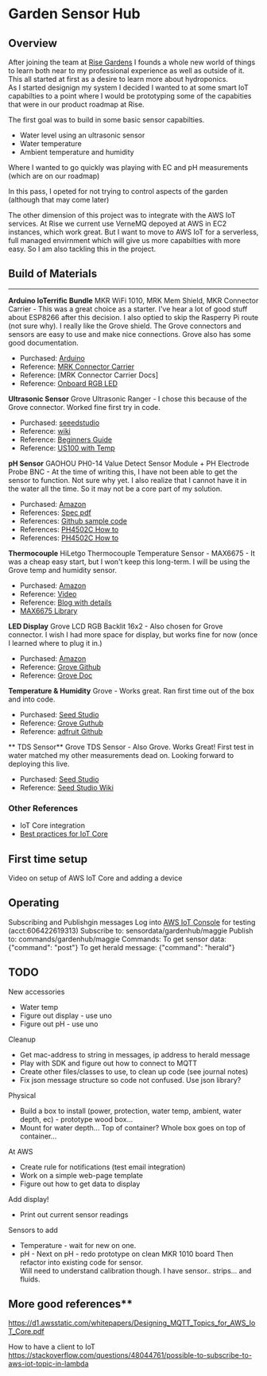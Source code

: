 # Garden Sensor Hub
## Overview
After joining the team at [Rise Gardens](www.risegardens.com) I founds a whole new world of things to learn both near to 
my professional experience as well as outside of it.  This all started at first as a desire to learn more about hydroponics.  
As I started designign my system I decided I wanted to at some smart IoT capabilties to a point where I would be prototyping
some of the capabities that were in our product roadmap at Rise.  

The first goal was to build in some basic sensor capabilties.  
- Water level using an ultrasonic sensor
- Water temperature
- Ambient temperature and humidity

Where I wanted to go quickly was playing with EC and pH measurements (which are on our roadmap)

In this pass, I opeted for not trying to control aspects of the garden (although that may come later)

The other dimension of this project was to integrate with the AWS IoT services.  At Rise we current use VerneMQ depoyed 
at AWS in EC2 instances, which work great.  But I want to move to AWS IoT for a serverless, full managed envirnment which will 
give us more capabilties with more easy.  So I am also tackling this in the project.


## Build of Materials
___
**Arduino IoTerrific Bundle** MKR WiFi 1010, MRK Mem Shield, MKR Connector Carrier - This was a great choice as a starter.
I've hear a lot of good stuff about ESP8266 after this decision.  I also optied to skip the Rasperry Pi route (not sure why).
I really like the Grove shield.  The Grove connectors and sensors are easy to use and make nice connections.  Grove also has
some good documentation.    
- Purchased: [Arduino](https://store.arduino.cc/usa/ioterrific-bundle)
- Reference: [MRK Connector Carrier](https://store.arduino.cc/usa/arduino-mkr-connector-carrier)
- Reference: [MRK Connector Carrier Docs]  
- Reference: [Onboard RGB LED](https://github.com/ReanimationXP/MKR_WiFi_1010/blob/master/examples/RainbowRGB/RainbowRGB.ino)

**Ultrasonic Sensor** Grove Ultrasonic Ranger - I chose this because of the Grove connector.  Worked fine first try  in code.
- Purchased: [seeedstudio](https://www.seeedstudio.com/Grove-Ultrasonic-Distance-Sensor.html)
- Reference: [wiki](http://wiki.seeedstudio.com/Grove-Ultrasonic_Ranger/)
- Reference: [Beginners Guide](https://www.evelta.com/blog/a-beginners-guide-to-ultrasonic-sensing-technology/)
- Reference: [US100 with Temp](http://arduinoinfo.mywikis.net/wiki/UltraSonicDistance)


**pH Sensor** GAOHOU PH0-14 Value Detect Sensor Module + PH Electrode Probe BNC - At the time of writing this, I have
not been able to get the sensor to function.  Not sure why yet.  I also realize that I cannot have it in the water all
the time.  So it may not be a core part of my solution.
- Purchased: [Amazon](https://www.amazon.com/gp/product/B0799BXMVJ/ref=ppx_yo_dt_b_asin_title_o03_s00?ie=UTF8&psc=1)
- References: [Spec pdf](http://www.baaqii.net/promanage/BU0203%2BBU0481.pdf)
- References: [Github sample code](https://github.com/e-Gizmo/PH-Sensor-E-201-C/blob/master/pH_sensor_sample_code/pH_sensor_sample_code.ino)
- References: [PH4502C How to](https://scidle.com/how-to-use-a-ph-sensor-with-arduino/)
- References: [PH4502C How to](https://www.botshop.co.za/how-to-use-a-ph-probe-and-sensor/)


**Thermocouple** HiLetgo Thermocouple Temperature Sensor - MAX6675 - It was a cheap easy start, but I won't keep this long-term. 
I will be using the Grove temp and humidity sensor.  
- Purchased: [Amazon](https://www.amazon.com/gp/product/B01HT871SO/ref=ppx_yo_dt_b_asin_title_o02_s00?ie=UTF8&psc=1)
- Reference: [Video](https://www.youtube.com/watch?v=0KJ8H_SUWp0)
- Reference: [Blog with details](http://henrysbench.capnfatz.com/henrys-bench/arduino-temperature-measurements/max6675-temp-module-arduino-manual-and-tutorial/)
- [MAX6675 Library](https://github.com/adafruit/MAX6675-library)

**LED Display** Grove LCD RGB Backlit 16x2 - Also chosen for Grove connector.  I wish I had more space for display, but works
fine for now (once I learned where to plug it in.)
- Purchased: [Amazon](https://www.amazon.com/gp/product/B079GFWPRB/ref=ppx_yo_dt_b_asin_title_o04_s00?ie=UTF8&psc=1)
- Reference: [Grove Github](https://github.com/SeeedDocument/Grove_LCD_RGB_Backlight)
- Reference: [Grove Doc](http://wiki.seeedstudio.com/Grove-LCD_RGB_Backlight/)

**Temperature & Humidity** Grove  - Works great.  Ran first time out of the box and into code.
- Purchased: [Seed Studio](https://www.seeedstudio.com/Grove-Temperature-Humidity-Sensor-DHT11.html)
- Reference: [Grove Guthub](https://github.com/Seeed-Studio/Grove_Temperature_And_Humidity_Sensor)
- Reference: [adfruit Github](https://github.com/adafruit/DHT-sensor-library?utm_source=platformio&utm_medium=piohome)

** TDS Sensor** Grove TDS Sensor - Also Grove.  Works Great!  First test in water matched my other measurements dead on.
Looking forward to deploying this live.  
- Purchased: [Seed Studio](https://www.seeedstudio.com/Grove-TDS-Sensor-p-4400.html)
- Reference: [Seed Studio Wiki](http://wiki.seeedstudio.com/Grove-TDS-Sensor/)


### Other References
- IoT Core integration
- [Best practices for IoT Core](https://d1.awsstatic.com/whitepapers/Designing_MQTT_Topics_for_AWS_IoT_Core.pdf)



## First time setup
Video on setup of AWS IoT Core and adding a device



## Operating
Subscribing and Publishgin messages
Log into [AWS IoT Console](https://us-east-2.console.aws.amazon.com/iot/home?region=us-east-2#/test) for testing (acct:606422619313)
Subscribe to: sensordata/gardenhub/maggie
Publish to: commands/gardenhub/maggie
Commands:
    To get sensor data: {"command": "post"}
    To get herald message: {"command": "herald"}

## TODO
New accessories
- Water temp
- Figure out display - use uno 
- Figure out pH - use uno 


Cleanup
- Get mac-address to string in messages, ip address to herald message
- Play with SDK and figure out how to connect to MQTT
- Create other files/classes to use, to clean up code (see journal notes)
- Fix json message structure so code not confused.  Use json library?

Physical
- Build a box to install (power, protection, water temp, ambient, water depth, ec) - prototype wood box... 
- Mount for water depth...  Top of container?  Whole box goes on top of container... 


At AWS
- Create rule for notifications (test email integration)
- Work on a simple web-page template
- Figure out how to get data to display

Add display!
- Print out current sensor readings

Sensors to add
- Temperature - wait for new on one.  
- pH - Next on pH - redo prototype on clean MKR 1010 board
Then refactor into existing code for sensor.  
Will need to understand calibration though.  I have sensor..  strips... and fluids.




## More good references**
https://d1.awsstatic.com/whitepapers/Designing_MQTT_Topics_for_AWS_IoT_Core.pdf


How to have a client to IoT
https://stackoverflow.com/questions/48044761/possible-to-subscribe-to-aws-iot-topic-in-lambda
